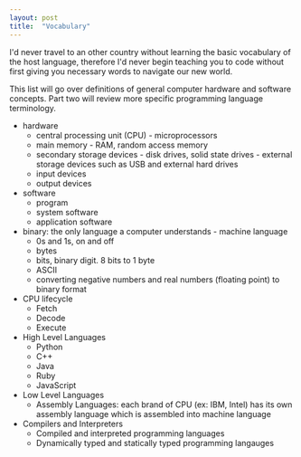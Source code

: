 ```yaml
---
layout: post
title:  "Vocabulary"
---
```


I'd never travel to an other country without learning the basic vocabulary of the host language, therefore I'd never begin teaching you to code without first giving you necessary words to navigate our new world.

This list will go over definitions of general computer hardware and software concepts. Part two will review more specific programming language terminology.

- hardware
    - central processing unit (CPU) - microprocessors
    - main memory - RAM, random access memory
    - secondary storage devices - disk drives, solid state drives - external storage devices such as USB and external hard drives
    - input devices
    - output devices
- software
    - program
    - system software
    - application software
- binary: the only language a computer understands - machine language
    - 0s and 1s, on and off
    - bytes
    - bits, binary digit. 8 bits to 1 byte
    - ASCII
    - converting negative numbers and real numbers (floating point) to binary format
- CPU lifecycle
    - Fetch
    - Decode
    - Execute
- High Level Languages
    - Python
    - C++
    - Java
    - Ruby
    - JavaScript
- Low Level Languages
    - Assembly Languages: each brand of CPU (ex: IBM, Intel) has its own assembly language which is assembled into machine language
- Compilers and Interpreters
    - Compiled and interpreted programming languages
    - Dynamically typed and statically typed programming langauges